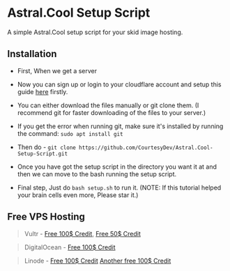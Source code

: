 # Astral.Cool Setup Script

A simple Astral.Cool setup script for your skid image hosting.

## Installation

- First, When we get a server

- Now you can sign up or login to your cloudflare account and setup this guide [here](https://setup.elixr.host/cloudflare-setup/untitled) firstly.

- You can either download the files manually or git clone them. (I recommend git for faster downloading of the files to your server.)

- If you get the error when running git, make sure it's installed by running the command: `sudo apt install git`

- Then do - `git clone https://github.com/CourtesyDev/Astral.Cool-Setup-Script.git`

- Once you have got the setup script in the directory you want it at and then we can move to the bash running the setup script.

- Final step, Just do `bash setup.sh` to run it. (NOTE: If this tutorial helped your brain cells even more, Please star it.)

## Free VPS Hosting

> Vultr - [Free 100$ Credit](https://www.vultr.com/promo/try100/), [Free 50$ Credit](https://www.vultr.com/promo/try50/?service=try50&obility_id=42460259882)

> DigitalOcean - [Free 100$ Credit](https://try.digitalocean.com/do-vs-vultr/?utm_campaign=amer_conquesting_kw_en_cpc&utm_adgroup=vultr&_keyword=vultr&_device=c&_adposition=&utm_content=conversion&utm_medium=cpc&utm_source=google)

> Linode - [Free 100$ Credit](https://www.linode.com/lp/linode-vs-vultr/?utm_source=google&utm_medium=cpc&utm_campaign=12492722312_119323564216&utm_term=g_kwd-307580604225_e_vultr&utm_content=504114856773&locationid=9007290&device=c_c) [Another free 100$ Credit](https://www.linode.com/lp/youtube-viewers/?ifso=networkchuck)
